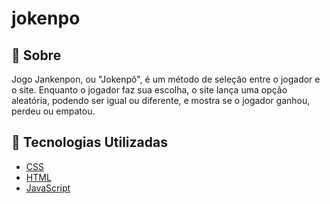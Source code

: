 # jokenpo

## 📝 Sobre

Jogo Jankenpon, ou "Jokenpô", é um método de seleção entre o jogador e o site. Enquanto o jogador faz sua escolha, o site lança uma opção aleatória, 
podendo ser igual ou diferente, e mostra se o jogador ganhou, perdeu ou empatou.

## 🚀 Tecnologias Utilizadas

-   [CSS](https://developer.mozilla.org/en-US/docs/Web/CSS)
-   [HTML](https://developer.mozilla.org/en-US/docs/Web/HTML)
-   [JavaScript](https://developer.mozilla.org/en-US/docs/Web/javascript)
